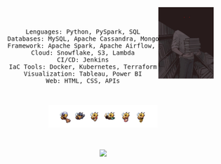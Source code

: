 <div align="center">
<img src="https://github.com/RemorI/Profile/blob/main/supply/The-vampire-librarian%40Emilycottonbird.jpg" width="25%" align="right" />
<img src="" width="70%" />
<br><br>
<pre>
    Lenguages: Python, PySpark, SQL
    Databases: MySQL, Apache Cassandra, MongoDB, DynamoDB
    Framework: Apache Spark, Apache Airflow, Apache Kafka, Zookeeper
    Cloud: Snowflake, S3, Lambda
    CI/CD: Jenkins
    IaC Tools: Docker, Kubernetes, Terraform
    Visualization: Tableau, Power BI
    Web: HTML, CSS, APIs
</pre>
<br><br>
<img src="https://github.com/RemorI/Profile/blob/main/supply/working-bees.png" height="50" />
<br><br><br>
    
[![](https://img.shields.io/badge/linkedin-0a66c2)](https://www.linkedin.com/in/ignacio-escudero-ab440517a/)
</div>